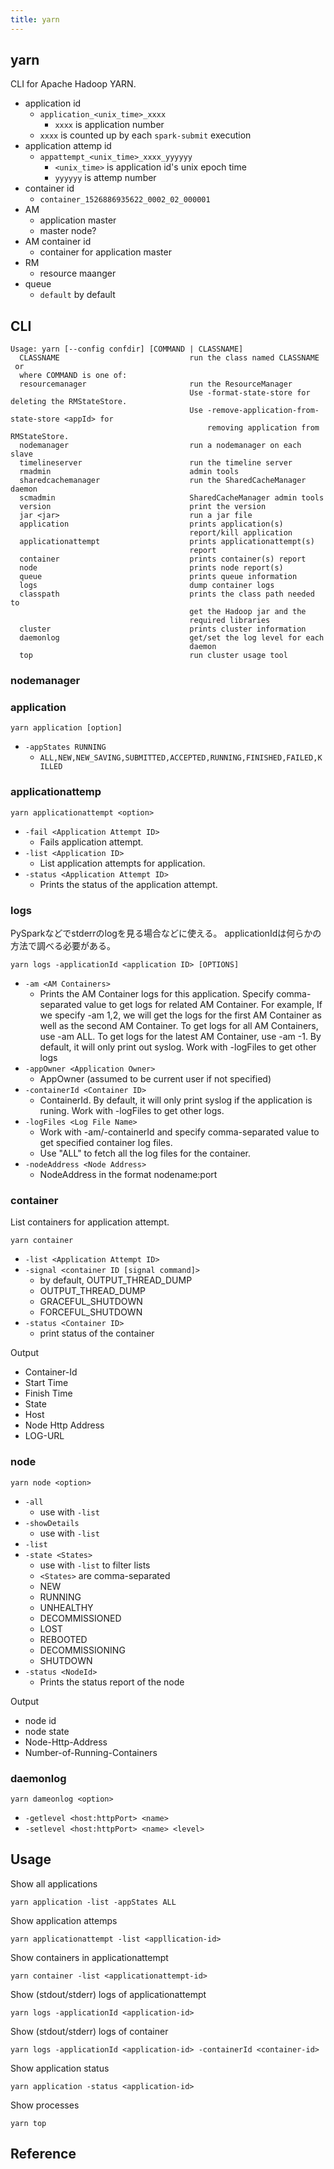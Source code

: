 ```yaml
---
title: yarn
---
```


## yarn
CLI for Apache Hadoop YARN.

* application id
    * `application_<unix_time>_xxxx`
        * `xxxx` is application number
    * `xxxx` is counted up by each `spark-submit` execution
* application attemp id
    * `appattempt_<unix_time>_xxxx_yyyyyy`
        * `<unix_time>` is application id's unix epoch time
        * `yyyyyy` is attemp number
* container id
    * `container_1526886935622_0002_02_000001`
* AM
    * application master
    * master node?
* AM container id
    * container for application master
* RM
    * resource maanger
* queue
    * `default` by default

## CLI

```
Usage: yarn [--config confdir] [COMMAND | CLASSNAME]
  CLASSNAME                             run the class named CLASSNAME
 or
  where COMMAND is one of:
  resourcemanager                       run the ResourceManager
                                        Use -format-state-store for deleting the RMStateStore.
                                        Use -remove-application-from-state-store <appId> for
                                            removing application from RMStateStore.
  nodemanager                           run a nodemanager on each slave
  timelineserver                        run the timeline server
  rmadmin                               admin tools
  sharedcachemanager                    run the SharedCacheManager daemon
  scmadmin                              SharedCacheManager admin tools
  version                               print the version
  jar <jar>                             run a jar file
  application                           prints application(s)
                                        report/kill application
  applicationattempt                    prints applicationattempt(s)
                                        report
  container                             prints container(s) report
  node                                  prints node report(s)
  queue                                 prints queue information
  logs                                  dump container logs
  classpath                             prints the class path needed to
                                        get the Hadoop jar and the
                                        required libraries
  cluster                               prints cluster information
  daemonlog                             get/set the log level for each
                                        daemon
  top                                   run cluster usage tool
```

### nodemanager

### application

```
yarn application [option]
```

* `-appStates RUNNING`
    * `ALL,NEW,NEW_SAVING,SUBMITTED,ACCEPTED,RUNNING,FINISHED,FAILED,KILLED`

### applicationattemp

```
yarn applicationattempt <option>
```

* `-fail <Application Attempt ID>`
    * Fails application attempt.
* `-list <Application ID>`
    * List application attempts for application.
* `-status <Application Attempt ID>`
    * Prints the status of the application attempt.

### logs
PySparkなどでstderrのlogを見る場合などに使える。
applicationIdは何らかの方法で調べる必要がある。

```
yarn logs -applicationId <application ID> [OPTIONS]
```

* `-am <AM Containers>`
    * Prints the AM Container logs for this application. Specify comma-separated
                                 value to get logs for related AM
                                 Container. For example, If we specify -am
                                 1,2, we will get the logs for the first
                                 AM Container as well as the second AM
                                 Container. To get logs for all AM
                                 Containers, use -am ALL. To get logs for
                                 the latest AM Container, use -am -1. By
                                 default, it will only print out syslog.
                                 Work with -logFiles to get other logs
* `-appOwner <Application Owner>`
    * AppOwner (assumed to be current user if not specified)
* `-containerId <Container ID>`
    * ContainerId. By default, it will only print syslog if the application is runing. Work with -logFiles to get other logs.
* `-logFiles <Log File Name>`
    * Work with -am/-containerId and specify comma-separated value to get specified container log files.
    * Use "ALL" to fetch all the log files for the container.
* `-nodeAddress <Node Address>`
    * NodeAddress in the format nodename:port

### container
List containers for application attempt.

```
yarn container
```

* `-list <Application Attempt ID>`
* `-signal <container ID [signal command]>`
    * by default,  OUTPUT_THREAD_DUMP
    * OUTPUT_THREAD_DUMP
    * GRACEFUL_SHUTDOWN
    * FORCEFUL_SHUTDOWN
* `-status <Container ID>`
    * print status of the container

Output

* Container-Id
* Start Time
* Finish Time
* State
* Host
* Node Http Address
* LOG-URL

### node

```
yarn node <option>
```

* `-all`
    * use with `-list`
* `-showDetails`
    * use with `-list`
* `-list`
* `-state <States>`
    * use with `-list` to filter lists
    * `<States>` are comma-separated
    * NEW
    * RUNNING
    * UNHEALTHY
    * DECOMMISSIONED
    * LOST
    * REBOOTED
    * DECOMMISSIONING
    * SHUTDOWN
* `-status <NodeId>`
    * Prints the status report of the node

Output

* node id
* node state
* Node-Http-Address
* Number-of-Running-Containers

### daemonlog

```
yarn dameonlog <option>
```

* `-getlevel <host:httpPort> <name>`
* `-setlevel <host:httpPort> <name> <level>`

## Usage
Show all applications

```
yarn application -list -appStates ALL
```

Show application attemps

```
yarn applicationattempt -list <appllication-id>
```

Show containers in applicationattempt

```
yarn container -list <applicationattempt-id>
```

Show (stdout/stderr) logs of applicationattempt

```
yarn logs -applicationId <application-id>
```

Show (stdout/stderr) logs of container

```
yarn logs -applicationId <application-id> -containerId <container-id>
```

Show application status

```
yarn application -status <application-id>
```


Show processes

```
yarn top
```

## Reference


